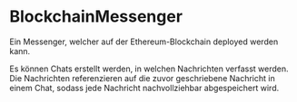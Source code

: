 # BlockchainMessenger

Ein Messenger, welcher auf der Ethereum-Blockchain deployed werden kann.

Es können Chats erstellt werden, in welchen Nachrichten verfasst werden.
Die Nachrichten referenzieren auf die zuvor geschriebene Nachricht in einem Chat, sodass jede Nachricht nachvollziehbar abgespeichert wird.

